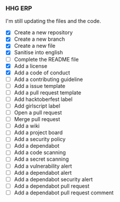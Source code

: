### HHG ERP 

I'm still updating the files and the code.
<!-- to do marks -->

- [x] Create a new repository
- [x] Create a new branch
- [x] Create a new file
- [x] Sanitise into english
- [ ] Complete the README file
- [x] Add a license
- [x] Add a code of conduct
- [ ] Add a contributing guideline
- [ ] Add a issue template
- [ ] Add a pull request template
- [ ] Add hacktoberfest label
- [ ] Add girlscript label
- [ ] Open a pull request
- [ ] Merge pull request
- [ ] Add a wiki
- [ ] Add a project board
- [ ] Add a security policy
- [ ] Add a dependabot
- [ ] Add a code scanning
- [ ] Add a secret scanning
- [ ] Add a vulnerability alert
- [ ] Add a dependabot alert
- [ ] Add a dependabot security alert
- [ ] Add a dependabot pull request
- [ ] Add a dependabot pull request comment

